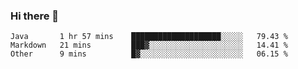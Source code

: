 ### Hi there 👋

<!--
**urzz/urzz** is a ✨ _special_ ✨ repository because its `README.md` (this file) appears on your GitHub profile.

Here are some ideas to get you started:

- 🔭 I’m currently working on ...
- 🌱 I’m currently learning ...
- 👯 I’m looking to collaborate on ...
- 🤔 I’m looking for help with ...
- 💬 Ask me about ...
- 📫 How to reach me: ...
- 😄 Pronouns: ...
- ⚡ Fun fact: ...
-->

<!--START_SECTION:waka-->

```text
Java       1 hr 57 mins    ████████████████████░░░░░   79.43 %
Markdown   21 mins         ███▓░░░░░░░░░░░░░░░░░░░░░   14.41 %
Other      9 mins          █▓░░░░░░░░░░░░░░░░░░░░░░░   06.15 %
```

<!--END_SECTION:waka-->
